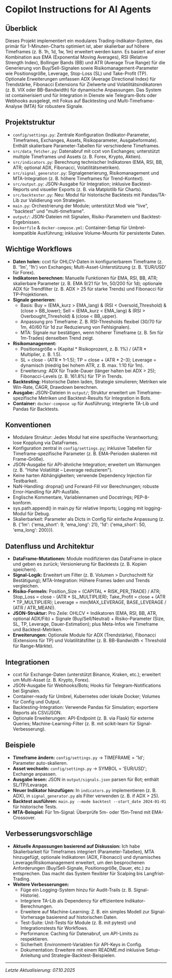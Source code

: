 # Copilot Instructions for AI Agents

## Überblick
Dieses Projekt implementiert ein modulares Trading-Indikator-System, das primär für 1-Minuten-Charts optimiert ist, aber skalierbar auf höhere Timeframes (z. B. 1h, 1d, 1w, 1m) erweitert werden kann. Es basiert auf einer Kombination aus EMA (Exponential Moving Averages), RSI (Relative Strength Index), Bollinger Bands (BB) und ATR (Average True Range) für die Generierung von Buy/Sell-Signalen sowie Risikomanagement-Parameter wie Positionsgröße, Leverage, Stop-Loss (SL) und Take-Profit (TP). Optionale Erweiterungen umfassen ADX (Average Directional Index) für Trendstärke, Fibonacci Extensions für Zielwerte und Volatilitätsindikatoren (z. B. VIX oder BB-Bandwidth) für dynamische Anpassungen. Das System ist containerisiert und für Integration in Dienste wie Telegram-Bots oder Webhooks ausgelegt, mit Fokus auf Backtesting und Multi-Timeframe-Analyse (MTA) für robustere Signale.

## Projektstruktur
- `config/settings.py`: Zentrale Konfiguration (Indikator-Parameter, Timeframes, Exchanges, Assets, Risikoparameter, Ausgabeformate). Enthält skalierbare Parameter-Tabellen für verschiedene Timeframes.
- `src/data_fetcher.py`: Datenabruf mit ccxt von Exchanges; unterstützt multiple Timeframes und Assets (z. B. Forex, Krypto, Aktien).
- `src/indicators.py`: Berechnung technischer Indikatoren (EMA, RSI, BB, ATR; optional ADX, Fibonacci, Volatilitätsmetriken).
- `src/signal_generator.py`: Signalgenerierung, Risikomanagement und MTA-Integration (z. B. höhere Timeframes für Trend-Kontext).
- `src/output.py`: JSON-Ausgabe für Integration; inklusive Backtest-Reports und visueller Exports (z. B. via Matplotlib für Charts).
- `src/backtester.py`: Neu: Modul für historische Backtests mit Pandas/TA-Lib zur Validierung von Strategien.
- `main.py`: Orchestrierung der Module; unterstützt Modi wie "live", "backtest" und "multi-timeframe".
- `output/`: JSON-Dateien mit Signalen, Risiko-Parametern und Backtest-Ergebnissen.
- `Dockerfile` & `docker-compose.yml`: Container-Setup für Umbrel-kompatible Ausführung; inklusive Volume-Mounts für persistente Daten.

## Wichtige Workflows
- **Daten holen:** ccxt für OHLCV-Daten in konfigurierbarem Timeframe (z. B. '1m', '1h') von Exchanges; Multi-Asset-Unterstützung (z. B. 'EUR/USD' für Forex).
- **Indikatoren berechnen:** Manuelle Funktionen für EMA, RSI, BB, ATR; skalierbare Parameter (z. B. EMA 9/21 für 1m, 50/200 für 1d); optionale ADX für Trendfilter (z. B. ADX > 25 für starke Trends) und Fibonacci für TP-Projektionen.
- **Signale generieren:**
  - Basis: Buy = (EMA_kurz > EMA_lang) & (RSI < Oversold_Threshold) & (close > BB_lower); Sell = (EMA_kurz < EMA_lang) & (RSI > Overbought_Threshold) & (close < BB_upper).
  - Anpassung pro Timeframe: Z. B. RSI-Thresholds flexibel (30/70 für 1m, 40/60 für 1d zur Reduzierung von Fehlsignalen).
  - MTA: Signale nur bestätigen, wenn höherer Timeframe (z. B. 5m für 1m-Trades) denselben Trend zeigt.
- **Risikomanagement:**
  - Positionsgröße = (Kapital * Risikoprozent, z. B. 1%) / (ATR * Multiplier, z. B. 1.5).
  - SL = close - (ATR * 1–1.5); TP = close + (ATR * 2–3); Leverage = dynamisch (niedrig bei hohem ATR, z. B. max. 1:10 für 1m).
  - Erweiterung: ADX für Trade-Dauer (länger halten bei ADX > 25); Fibonacci-Levels (z. B. 161.8%) für TP in Trends.
- **Backtesting:** Historische Daten laden, Strategie simulieren; Metriken wie Win-Rate, CAGR, Drawdown berechnen.
- **Ausgabe:** JSON-Dateien in `output/`; Struktur erweitert um Timeframe-spezifische Metriken und Backtest-Results für Integration in Bots.
- **Container:** `docker-compose up` für Ausführung; integrierte TA-Lib und Pandas für Backtests.

## Konventionen
- Modulare Struktur: Jedes Modul hat eine spezifische Verantwortung; lose Kopplung via DataFrames.
- Konfiguration zentral in `config/settings.py`; inklusive Tabellen für Timeframe-spezifische Parameter (z. B. EMA-Perioden skalieren mit Frame-Größe).
- JSON-Ausgabe für API-ähnliche Integration; erweitert um Warnungen (z. B. "Hohe Volatilität – Leverage reduzieren").
- Keine harten Abhängigkeiten; verwende Dependency Injection für Testbarkeit.
- NaN-Handling: dropna() und Forward-Fill vor Berechnungen; robuste Error-Handling für API-Ausfälle.
- Englische Kommentare, Variablennamen und Docstrings; PEP-8-konform.
- sys.path.append() in main.py für relative Imports; Logging mit logging-Modul für Debug.
- Skalierbarkeit: Parameter als Dicts in Config für einfache Anpassung (z. B. {'1m': {'ema_short': 9, 'ema_long': 21}, '1d': {'ema_short': 50, 'ema_long': 200}}).

## Datenfluss und Architektur
- **DataFrame-Mutationen:** Module modifizieren das DataFrame in-place und geben es zurück; Versionierung für Backtests (z. B. Kopien speichern).
- **Signal-Logik:** Erweitert um Filter (z. B. Volumen > Durchschnitt für Bestätigung); MTA-Integration: Höhere Frames laden und Trends vergleichen.
- **Risiko-Formeln:** Position_Size = (CAPITAL * RISK_PER_TRADE) / ATR; Stop_Loss = close - (ATR * SL_MULTIPLIER); Take_Profit = close + (ATR * TP_MULTIPLIER); Leverage = min(MAX_LEVERAGE, BASE_LEVERAGE / (ATR / ATR_MEAN)).
- **JSON-Struktur:** Pro Zeile: OHLCV + Indikatoren (EMA, RSI, BB, ATR, optional ADX/Fib) + Signale (Buy/Sell/Neutral) + Risiko-Parameter (Size, SL, TP, Leverage, Dauer-Estimation); plus Meta-Infos wie Timeframe und Backtest-Metriken.
- **Erweiterungen:** Optionale Module für ADX (Trendstärke), Fibonacci (Extensions für TP) und Volatilitätsfilter (z. B. BB-Bandwidth < Threshold für Range-Märkte).

## Integrationen
- ccxt für Exchange-Daten (unterstützt Binance, Kraken, etc.); erweitert um Multi-Asset (z. B. Krypto, Forex).
- JSON-Ausgabe für Webhooks/Bots; Hooks für Telegram-Notifications bei Signalen.
- Container-ready für Umbrel, Kubernetes oder lokale Docker; Volumes für Config und Output.
- Backtesting-Integration: Verwende Pandas für Simulation; exportiere Reports als CSV/JSON.
- Optionale Erweiterungen: API-Endpoint (z. B. via Flask) für externe Queries; Machine-Learning-Filter (z. B. mit scikit-learn für Signal-Verbesserung).

## Beispiele
- **Timeframe ändern:** `config/settings.py` -> TIMEFRAME = '1d'; Parameter auto-skalieren.
- **Asset wechseln:** `config/settings.py` -> SYMBOL = 'EUR/USD'; Exchange anpassen.
- **Ausgabe lesen:** JSON in `output/signals.json` parsen für Bot; enthält SL/TP/Levarage.
- **Neuer Indikator hinzufügen:** In `indicators.py` implementieren (z. B. ADX), in `signal_generator.py` als Filter verwenden (z. B. if ADX > 25).
- **Backtest ausführen:** `main.py --mode backtest --start_date 2024-01-01` für historische Tests.
- **MTA-Beispiel:** Für 1m-Signal: Überprüfe 5m- oder 15m-Trend mit EMA-Crossover.

## Verbesserungsvorschläge
- **Aktuelle Anpassungen basierend auf Diskussion:** Ich habe Skalierbarkeit für Timeframes integriert (Parameter-Tabellen), MTA hinzugefügt, optionale Indikatoren (ADX, Fibonacci) und dynamisches Leverage/Risikomanagement erweitert, um den besprochenen Anforderungen (Buy/Sell-Signale, Positionsgröße, Dauer, etc.) zu entsprechen. Das macht das System flexibler für Scalping bis Langfrist-Trading.
- **Weitere Verbesserungen:**
  - Füge ein Logging-System hinzu für Audit-Trails (z. B. Signal-Historie).
  - Integriere TA-Lib als Dependency für effizientere Indikator-Berechnungen.
  - Erweitere auf Machine-Learning: Z. B. ein simples Modell zur Signal-Vorhersage basierend auf historischen Daten.
  - Test-Suite: Unit-Tests für Module (z. B. mit pytest) und Integrationstests für Workflows.
  - Performance: Caching für Datenabruf, um API-Limits zu respektieren.
  - Sicherheit: Environment-Variablen für API-Keys in Config.
  - Dokumentation: Erweitere mit einem README.md inklusive Setup-Anleitung und Strategie-Backtest-Beispielen.

---
*Letzte Aktualisierung: 07.10.2025*

